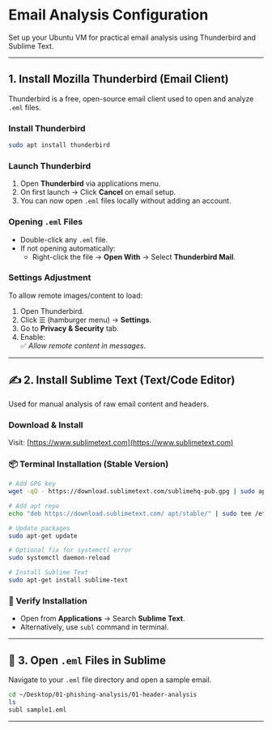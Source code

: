 # Email Analysis Configuration 

Set up your Ubuntu VM for practical email analysis using Thunderbird and Sublime Text.

---

## 1. Install Mozilla Thunderbird (Email Client)

Thunderbird is a free, open-source email client used to open and analyze `.eml` files.

###  Install Thunderbird
```bash
sudo apt install thunderbird
```

###  Launch Thunderbird
1. Open **Thunderbird** via applications menu.
2. On first launch → Click **Cancel** on email setup.
3. You can now open `.eml` files locally without adding an account.

###  Opening `.eml` Files
- Double-click any `.eml` file.
- If not opening automatically:
  - Right-click the file → **Open With** → Select **Thunderbird Mail**.

###  Settings Adjustment
To allow remote images/content to load:
1. Open Thunderbird.
2. Click ☰ (hamburger menu) → **Settings**.
3. Go to **Privacy & Security** tab.
4. Enable:  
   ✅ *Allow remote content in messages*.

---

## ✍️ 2. Install Sublime Text (Text/Code Editor)

Used for manual analysis of raw email content and headers.

###  Download & Install
Visit: [https://www.sublimetext.com](https://www.sublimetext.com)

### 📦 Terminal Installation (Stable Version)
```bash
# Add GPG key
wget -qO - https://download.sublimetext.com/sublimehq-pub.gpg | sudo apt-key add -

# Add apt repo
echo "deb https://download.sublimetext.com/ apt/stable/" | sudo tee /etc/apt/sources.list.d/sublime-text.list

# Update packages
sudo apt-get update

# Optional fix for systemctl error
sudo systemctl daemon-reload

# Install Sublime Text
sudo apt-get install sublime-text
```

### 🧪 Verify Installation
- Open from **Applications** → Search **Sublime Text**.
- Alternatively, use `subl` command in terminal.

---

## 📂 3. Open `.eml` Files in Sublime

Navigate to your `.eml` file directory and open a sample email.

```bash
cd ~/Desktop/01-phishing-analysis/01-header-analysis
ls
subl sample1.eml
```

---

